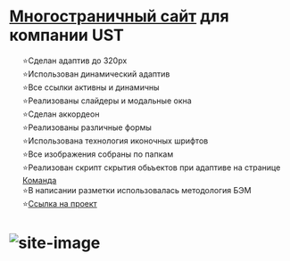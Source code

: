 <h1> <a href="https://kulakovskyi.github.io/ust/index.html" target="_blank">Многостраничный сайт</a> для компании UST </h1>
<ul type="none">
  <li>⭐Сделан адаптив до 320px</li>
  <li>⭐Использован динамический адаптив</li>
  <li>⭐Все ссылки активны и динамичны</li>
  <li>⭐Реализованы слайдеры и модальные окна</li>
  <li>⭐Сделан аккордеон</li>
  <li>⭐Реализованы различные формы</li>
  <li>⭐Использована технология иконочных шрифтов</li>
  <li>⭐Все изображения собраны по папкам</li>
  <li>⭐Реализован скрипт скрытия обьъектов при адаптиве на странице <a href="https://kulakovskyi.github.io/ust/source/Team/index.html">Команда</a></li>
  <li>⭐В написании разметки использовалась методология БЭМ</li>
  <li>⭐<a href="https://kulakovskyi.github.io/ust/index.html">Ссылка на проект</a></li>
</ul>

<h1><h1>

<img src="https://github.com/kulakovskyi/ust/blob/main/readme-img/ust.jpg" alt="site-image" />
